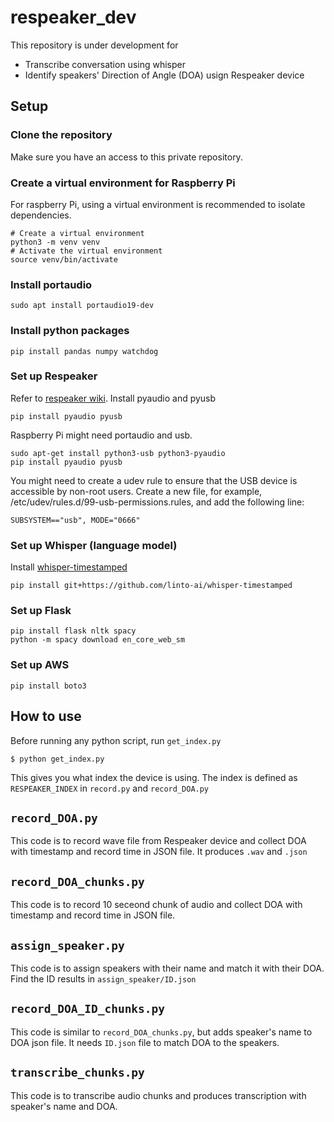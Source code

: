 # respeaker_dev

This repository is under development for
 - Transcribe conversation using whisper
 - Identify speakers' Direction of Angle (DOA) usign Respeaker device

## Setup

### Clone the repository

Make sure you have an access to this private repository.

### Create a virtual environment for Raspberry Pi

For raspberry Pi, using a virtual environment is recommended to isolate dependencies.
```
# Create a virtual environment
python3 -m venv venv
# Activate the virtual environment
source venv/bin/activate
```

### Install portaudio
```
sudo apt install portaudio19-dev
```

### Install python packages
```
pip install pandas numpy watchdog
```

### Set up Respeaker
Refer to [respeaker wiki](https://wiki.seeedstudio.com/ReSpeaker-USB-Mic-Array/).
Install pyaudio and pyusb
```
pip install pyaudio pyusb
```

Raspberry Pi might need portaudio and usb.
```
sudo apt-get install python3-usb python3-pyaudio
pip install pyaudio pyusb
```

You might need to create a udev rule to ensure that the USB device is accessible by non-root users. Create a new file, for example, /etc/udev/rules.d/99-usb-permissions.rules, and add the following line:
```
SUBSYSTEM=="usb", MODE="0666"
```

### Set up Whisper (language model)

Install [whisper-timestamped](https://github.com/linto-ai/whisper-timestamped)
```
pip install git+https://github.com/linto-ai/whisper-timestamped
```

### Set up Flask
```
pip install flask nltk spacy
python -m spacy download en_core_web_sm
```

### Set up AWS
```
pip install boto3
```



## How to use

Before running any python script, run `get_index.py`
```
$ python get_index.py 
``` 

This gives you what index the device is using.
The index is defined as `RESPEAKER_INDEX` in `record.py` and `record_DOA.py`

## `record_DOA.py`
This code is to record wave file from Respeaker device and collect DOA with timestamp and record time in JSON file. It produces `.wav` and `.json`


## `record_DOA_chunks.py`
This code is to record 10 seceond chunk of audio and collect DOA with timestamp and record time in JSON file.


## `assign_speaker.py`
This code is to assign speakers with their name and match it with their DOA. Find the ID results in `assign_speaker/ID.json` 


## `record_DOA_ID_chunks.py`
This code is similar to `record_DOA_chunks.py`, but adds speaker's name to DOA json file. It needs `ID.json` file to match DOA to the speakers.

## `transcribe_chunks.py`
This code is to transcribe audio chunks and produces transcription with speaker's name and DOA.

